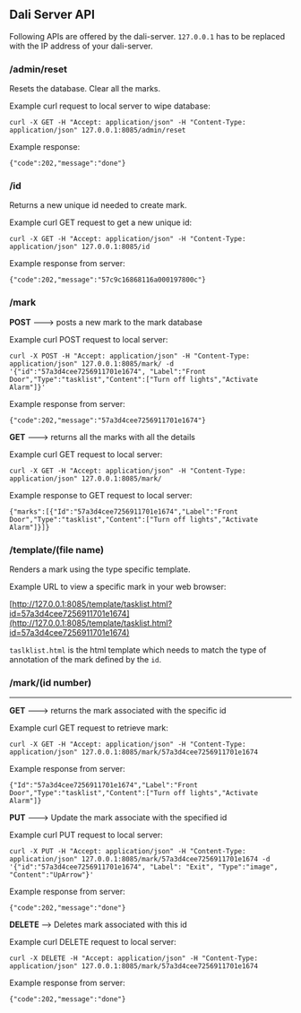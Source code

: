 ## Dali Server API

Following APIs are offered by the dali-server. `127.0.0.1` has to be replaced with the IP address of your dali-server.

### /admin/reset

Resets the database. Clear all the marks.

Example curl request to local server to wipe database:

	curl -X GET -H "Accept: application/json" -H "Content-Type: application/json" 127.0.0.1:8085/admin/reset

Example response:
	
	{"code":202,"message":"done"}

### /id

Returns a new unique id needed to create mark.

Example curl GET request to get a new unique id:

	curl -X GET -H "Accept: application/json" -H "Content-Type: application/json" 127.0.0.1:8085/id

Example response from server:
	
	{"code":202,"message":"57c9c16868116a000197800c"}


### /mark 

**POST** ---> posts a new mark to the mark database

Example curl POST request to local server:

	curl -X POST -H "Accept: application/json" -H "Content-Type: application/json" 127.0.0.1:8085/mark/ -d '{"id":"57a3d4cee7256911701e1674", "Label":"Front Door","Type":"tasklist","Content":["Turn off lights","Activate Alarm"]}'

Example response from server:

	{"code":202,"message":"57a3d4cee7256911701e1674"}

**GET** ---> returns all the marks with all the details

Example curl GET request to local server:

	curl -X GET -H "Accept: application/json" -H "Content-Type: application/json" 127.0.0.1:8085/mark/

Example response to GET request to local server:

	{"marks":[{"Id":"57a3d4cee7256911701e1674","Label":"Front Door","Type":"tasklist","Content":["Turn off lights","Activate Alarm"]}]}


### /template/(file name)

Renders a mark using the type specific template.

Example URL to view a specific mark in your web browser:

[http://127.0.0.1:8085/template/tasklist.html?id=57a3d4cee7256911701e1674](http://127.0.0.1:8085/template/tasklist.html?id=57a3d4cee7256911701e1674)

`taslklist.html` is the html template which needs to match the type of annotation of the mark defined by the `id`.


### /mark/(id number)
----------------

**GET** ---> returns the mark associated with the specific id

Example curl GET request to retrieve mark:

	curl -X GET -H "Accept: application/json" -H "Content-Type: application/json" 127.0.0.1:8085/mark/57a3d4cee7256911701e1674

Example response from server:

	{"Id":"57a3d4cee7256911701e1674","Label":"Front Door","Type":"tasklist","Content":["Turn off lights","Activate Alarm"]}
 
**PUT** ---> Update the mark associate with the specified id

Example curl PUT request to local server:

	curl -X PUT -H "Accept: application/json" -H "Content-Type: application/json" 127.0.0.1:8085/mark/57a3d4cee7256911701e1674 -d '{"id":"57a3d4cee7256911701e1674", "Label": "Exit", "Type":"image", "Content":"UpArrow"}'

Example response from server:

	{"code":202,"message":"done"}

**DELETE** --> Deletes mark associated with this id

Example curl DELETE request to local server:

	curl -X DELETE -H "Accept: application/json" -H "Content-Type: application/json" 127.0.0.1:8085/mark/57a3d4cee7256911701e1674 

Example response from server:

	{"code":202,"message":"done"}


